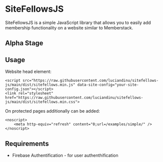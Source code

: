 # SiteFellowsJS
 
SiteFellowsJS is a simple JavaScript library that allows you to easily add membership functionality on a website similar to Memberstack.

Alpha Stage
-----------

## Usage

Website head element:
```
<script src="https://raw.githubusercontent.com/luciandinu/sitefellows-js/main/dist/sitefellows.min.js" data-site-config="your-site-config.json"></script>
<link rel="stylesheet" href="https://raw.githubusercontent.com/luciandinu/sitefellows-js/main/dist/sitefellows.min.css">
```

On protected pages additionally can be added:
```
<noscript>
    <meta http-equiv="refresh" content="0;url=/examples/simple/" />
</noscript>
```

## Requirements

 - Firebase Authentification - for user authenthification
